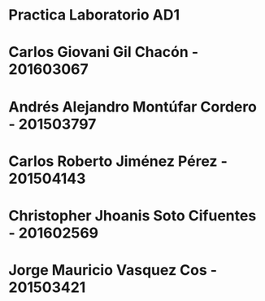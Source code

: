 ﻿# Practica Laboratorio AD1
# Carlos Giovani Gil Chacón - 201603067 
# Andrés Alejandro Montúfar Cordero - 201503797
# Carlos Roberto Jiménez Pérez - 201504143
# Christopher Jhoanis Soto Cifuentes - 201602569
# Jorge Mauricio Vasquez Cos - 201503421

